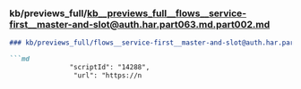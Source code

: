 ### kb/previews_full/kb__previews_full__flows__service-first__master-and-slot@auth.har.part063.md.part002.md

```md
### kb/previews_full/flows__service-first__master-and-slot@auth.har.part063.md (part 002)

```md
               "scriptId": "14288",
                "url": "https://n
```

```

```
